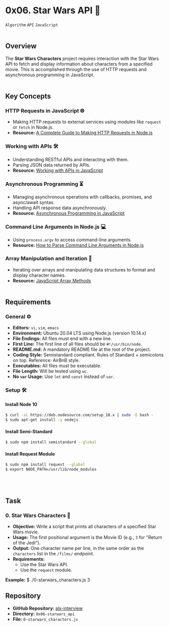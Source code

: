 # 0x06. Star Wars API 🌟
`Algorithm` `API` `JavaScript`
<br></br>
## Overview
The **Star Wars Characters** project requires interaction with the Star Wars API to fetch and display information about characters from a specified movie. This is accomplished through the use of HTTP requests and asynchronous programming in JavaScript.
<br></br>
## Key Concepts
### HTTP Requests in JavaScript 🌐
- Making HTTP requests to external services using modules like `request` or `fetch` in Node.js.
- **Resource:** [A Complete Guide to Making HTTP Requests in Node.js](https://nodejs.dev/learn/making-http-requests-with-nodejs)

### Working with APIs 🛠️
- Understanding RESTful APIs and interacting with them.
- Parsing JSON data returned by APIs.
- **Resource:** [Working with APIs in JavaScript](https://developer.mozilla.org/en-US/docs/Learn/JavaScript/Client-side_web_APIs/Introduction)

### Asynchronous Programming ⏳
- Managing asynchronous operations with callbacks, promises, and async/await syntax.
- Handling API response data asynchronously.
- **Resource:** [Asynchronous Programming in JavaScript](https://developer.mozilla.org/en-US/docs/Learn/JavaScript/Asynchronous)

### Command Line Arguments in Node.js 💻
- Using `process.argv` to access command-line arguments.
- **Resource:** [How to Parse Command Line Arguments in Node.js](https://nodejs.dev/learn/nodejs-command-line-arguments)

### Array Manipulation and Iteration 🔄
- Iterating over arrays and manipulating data structures to format and display character names.
- **Resource:** [JavaScript Array Methods](https://developer.mozilla.org/en-US/docs/Web/JavaScript/Reference/Global_Objects/Array)
<br></br>
## Requirements
### General ⚙️
- **Editors:** `vi`, `vim`, `emacs`
- **Environment:** Ubuntu 20.04 LTS using Node.js (version 10.14.x)
- **File Endings:** All files must end with a new line.
- **First Line:** The first line of all files should be `#!/usr/bin/node`.
- **README.md:** A mandatory README file at the root of the project.
- **Coding Style:** Semistandard compliant. Rules of Standard + semicolons on top. Reference: AirBnB style.
- **Executables:** All files must be executable.
- **File Length:** Will be tested using `wc`.
- **No `var` Usage:** Use `let` and `const` instead of `var`.

### Setup 🛠️
#### Install Node 10
```bash
$ curl -sL https://deb.nodesource.com/setup_10.x | sudo -E bash -
$ sudo apt-get install -y nodejs
```

#### Install Semi-Standard
```bash
$ sudo npm install semistandard --global
```

#### Install Request Module
```bash
$ sudo npm install request --global
$ export NODE_PATH=/usr/lib/node_modules
```
<br></br>
## Task
### 0. Star Wars Characters 🌠
- **Objective:** Write a script that prints all characters of a specified Star Wars movie.
- **Usage:** The first positional argument is the Movie ID (e.g., `3` for "Return of the Jedi").
- **Output:** One character name per line, in the same order as the `characters` list in the `/films/` endpoint.
- **Requirements:**
  - Use the Star Wars API.
  - Use the `request` module.

**Example:**
$ ./0-starwars_characters.js 3

## Repository

- **GitHub Repository:** [alx-interview](https://github.com/bshongwe/alx-interview)
- **Directory:** `0x06-starwars_api`
- **File:** `0-starwars_characters.js`
